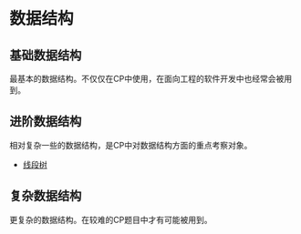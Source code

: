 # 数据结构

## 基础数据结构

最基本的数据结构。不仅仅在CP中使用，在面向工程的软件开发中也经常会被用到。

## 进阶数据结构

相对复杂一些的数据结构，是CP中对数据结构方面的重点考察对象。

- [线段树](./segment-tree/)

## 复杂数据结构

更复杂的数据结构。在较难的CP题目中才有可能被用到。
